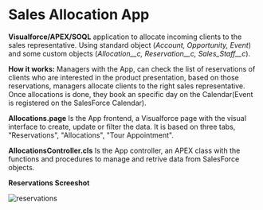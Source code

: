 # Sales Allocation App
<b>Visualforce/APEX/SOQL</b> application to allocate incoming clients to the sales representative. Using standard object (<em>Account, Opportunity, Event</em>) and some custom objects (<em>Allocation__c, Reservation__c, Sales_Staff__c</em>).

<b>How it works:</b> Managers with the App, can check the list of reservations of clients who are interested in the product presentation, based on those reservations, managers allocate clients to the right sales representative. Once allocations is done, they book an specific day on the Calendar(Event is registered on the SalesForce Calendar).

<b>Allocations.page</b> Is the App frontend, a Visualforce page with the visual interface to create, update or filter the data. It is based on three tabs, "Reservations", "Allocations", "Tour Appointment".

<b>AllocationsController.cls</b> Is the App controller, an APEX class with the functions and procedures to manage and retrive data from SalesForce objects.

<b>Reservations Screeshot</b>

![reservations](https://user-images.githubusercontent.com/8003697/59090281-46ab0b80-8904-11e9-9761-ee807b5b50df.jpg)
